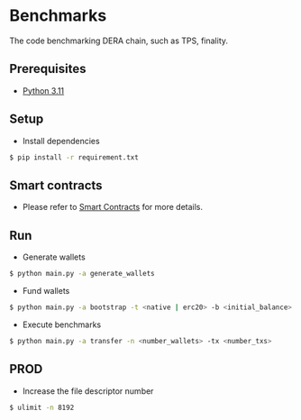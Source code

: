 # Benchmarks
The code benchmarking DERA chain, such as TPS, finality.

## Prerequisites

- [Python 3.11](https://www.python.org/downloads/release/python-3110/)

## Setup

- Install dependencies

```sh
$ pip install -r requirement.txt
```

## Smart contracts

- Please refer to [Smart Contracts](./contracts/README.md) for more details.

## Run

- Generate wallets
```sh
$ python main.py -a generate_wallets
```

- Fund wallets
```sh
$ python main.py -a bootstrap -t <native | erc20> -b <initial_balance>
```

- Execute benchmarks
```sh
$ python main.py -a transfer -n <number_wallets> -tx <number_txs>
```

## PROD
- Increase the file descriptor number
```sh
$ ulimit -n 8192
```
